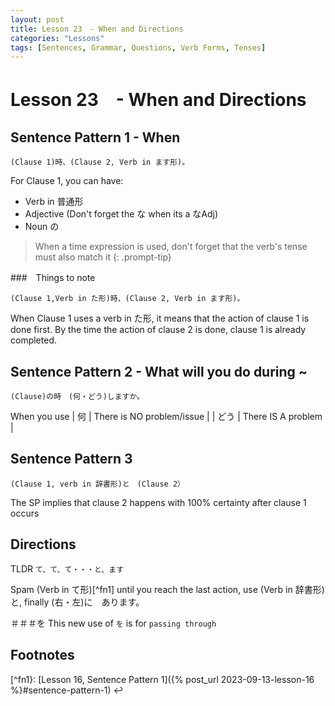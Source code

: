```yaml
---
layout: post
title: Lesson 23　- When and Directions
categories: "Lessons"
tags: [Sentences, Grammar, Questions, Verb Forms, Tenses]
---
```


# Lesson 23　- When and Directions

## Sentence Pattern 1 - When
```
(Clause 1)時、(Clause 2, Verb in ます形)。
```

For Clause 1, you can have:
* Verb in 普通形
* Adjective (Don't forget the な when its a なAdj)
* Noun の

> When a time expression is used, don't forget that the verb's tense must also match it
{: .prompt-tip}

###　Things to note
```
(Clause 1,Verb in た形)時、(Clause 2, Verb in ます形)。
```

When Clause 1 uses a verb in た形, it means that the action of clause 1 is done first. By the time the action of clause 2 is done, clause 1 is already completed.

## Sentence Pattern 2 - What will you do during ~
```
(Clause)の時　(何・どう)しますか。
```

When you use
| 何 | There is NO problem/issue |
| どう | There IS A problem |

## Sentence Pattern 3
```
(Clause 1, verb in 辞書形)と　(Clause 2）
```
The SP implies that clause 2 happens with 100% certainty after clause 1 occurs

## Directions
TLDR `て、て、て・・・と、ます`

Spam (Verb in て形)[^fn1] until you reach the last action, use (Verb in 辞書形)と, finally (右・左)に　あります。

＃＃＃を
This new use of `を` is for `passing through`

## Footnotes
[^fn1}: [Lesson 16, Sentence Pattern 1]({% post_url 2023-09-13-lesson-16 %}#sentence-pattern-1) ↩

